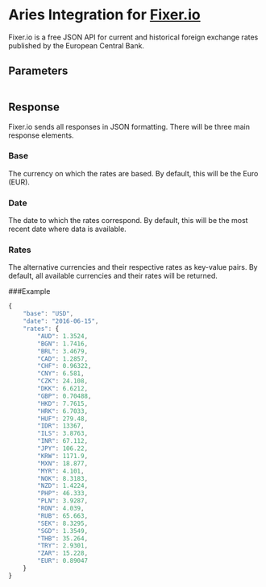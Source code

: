 # Aries Integration for [Fixer.io](http://fixer.io)

Fixer.io is a free JSON API for current and historical foreign exchange rates published by the European Central Bank.

## Parameters

```javascript

```

## Response
Fixer.io sends all responses in JSON formatting. There will be three main response elements.

### Base
The currency on which the rates are based. By default, this will be the Euro (EUR).

### Date
The date to which the rates correspond. By default, this will be the most recent date where data is available.

### Rates
The alternative currencies and their respective rates as key-value pairs. By default, all available currencies and their rates will be returned.

###Example
```javascript
{
    "base": "USD",
    "date": "2016-06-15",
    "rates": {
        "AUD": 1.3524,
        "BGN": 1.7416,
        "BRL": 3.4679,
        "CAD": 1.2857,
        "CHF": 0.96322,
        "CNY": 6.581,
        "CZK": 24.108,
        "DKK": 6.6212,
        "GBP": 0.70488,
        "HKD": 7.7615,
        "HRK": 6.7033,
        "HUF": 279.48,
        "IDR": 13367,
        "ILS": 3.8763,
        "INR": 67.112,
        "JPY": 106.22,
        "KRW": 1171.9,
        "MXN": 18.877,
        "MYR": 4.101,
        "NOK": 8.3183,
        "NZD": 1.4224,
        "PHP": 46.333,
        "PLN": 3.9287,
        "RON": 4.039,
        "RUB": 65.663,
        "SEK": 8.3295,
        "SGD": 1.3549,
        "THB": 35.264,
        "TRY": 2.9301,
        "ZAR": 15.228,
        "EUR": 0.89047
    }
}
```